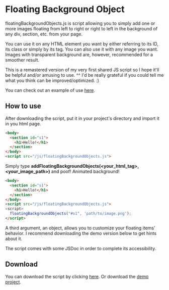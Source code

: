 # Floating Background Object

floatingBackgroundObjects.js is script allowing you to simply add one or more images floating from left to right or right to left in the background of any div, section, etc. from your page.

You can use it on any HTML element you want by either referring to its ID, its class or simply by its tag.
You can also use it with any image you want. Images with transparent background are, however, recommended for a smoother result.

This is a remastered version of my very first shared JS script so I hope it'll be helpful and/or amusing to use. ^^
I'd be really grateful if you could tell me what you think can be improved/optimized. :)

You can check out an example of use [here](https://SoruTheWhistler.github.io/floatingBackgroundObjects/).

## How to use

After downloading the script, put it in your project's directory and import it in you html page.
```html
<body>
  <section id="s1">
    <h1>Hello!</h1>
  </section>
</body>
<script src="/js/floatingBackgroundObjects.js">
```

Simply type <b>addFloatingBackgroundObjects(\<your_html_tag\>, \<your_image_path\>)</b> and poof! Animated background!
```html
<body>
  <section id="s1">
    <h1>Hello!</h1>
  </section>
</body>
<script src="/js/floatingBackgroundObjects.js">
<script>
  floatingBackgroundObjects("#s1", 'path/to/image.png');
</script>
```
  
A third argument, an object, allows you to customize your floating items' behavior.
I recommend downloading the demo version below to get hints about it.

The script comes with some JSDoc in order to complete its accessibility.

## Download

You can download the script by clicking [here](https://raw.githubusercontent.com/SoruTheSleepy/floatingBackgroundObjects/master/js/floatingBackgroundObjects.js).
Or download the [demo project](https://github.com//SoruTheSleepy/floatingBackgroundObjects/archive/refs/heads/master.zip).
